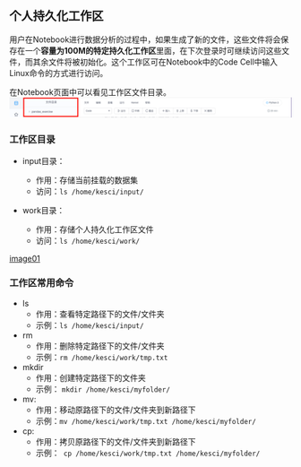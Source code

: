 ## 个人持久化工作区

用户在Notebook进行数据分析的过程中，如果生成了新的文件，这些文件将会保存在一个**容量为100M的特定持久化工作区**里面，在下次登录时可继续访问这些文件，而其余文件将被初始化。这个工作区可在Notebook中的Code Cell中输入Linux命令的方式进行访问。

在Notebook页面中可以看见工作区文件目录。
![image description](input.png)

### 工作区目录
* input目录：
  * 作用：存储当前挂载的数据集
  * 访问：```ls /home/kesci/input/```
  
* work目录：
  * 作用：存储个人持久化工作区文件
  * 访问：```ls /home/kesci/work/```

[image01](images/image01.png)

### 工作区常用命令

* ls
    * 作用：查看特定路径下的文件/文件夹
    * 示例：```ls /home/kesci/input/```
* rm
    * 作用：删除特定路径下的文件/文件夹
    * 示例：```rm /home/kesci/work/tmp.txt``` 
* mkdir 
    * 作用：创建特定路径下的文件夹
    * 示例： ```mkdir /home/kesci/myfolder/```
* mv:
    * 作用：移动原路径下的文件/文件夹到新路径下
    * 示例：```mv /home/kesci/work/tmp.txt /home/kesci/myfolder/```
* cp:
    * 作用：拷贝原路径下的文件/文件夹到新路径下
    * 示例：``` cp /home/kesci/work/tmp.txt /home/kesci/myfolder/```

